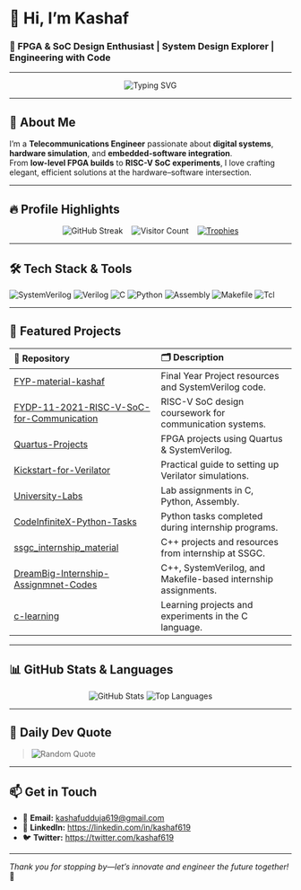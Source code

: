 <!-- ========================= Banner ========================= -->
<!-- You can add a custom SVG/banner image in `assets/banner.svg` or `assets/banner.png` -->
<!-- <p align="center">
  <img src="assets/banner.svg" alt="Kashaf Banner" width="800"/>
</p> -->

# 👋 Hi, I’m **Kashaf**

### 🚀 FPGA & SoC Design Enthusiast | System Design Explorer | Engineering with Code

---

<!-- ========================= Typing Effect ========================= -->
<p align="center">
  <img src="https://readme-typing-svg.herokuapp.com?font=Fira+Code&size=24&pause=1000&color=FF6600&width=500&lines=SystemVerilog+%7C+Verilog+%7C+C+%7C+Python+%7C+Assembly;FPGA+%7C+Quartus+%7C+Verilator;RISC-V+%7C+SoC+Design" alt="Typing SVG">
</p>

---

## 📝 About Me

I’m a **Telecommunications Engineer** passionate about **digital systems**, **hardware simulation**, and **embedded-software integration**.  
From **low-level FPGA builds** to **RISC-V SoC experiments**, I love crafting elegant, efficient solutions at the hardware–software intersection.

---

## 🔥 Profile Highlights

<p align="center">
  <!-- GitHub Streak -->
  <img src="https://streak-stats.demolab.com/?user=kashaf619&theme=dark" alt="GitHub Streak">
  &nbsp;&nbsp;
  <!-- Visitor Counter -->
  <img src="https://profile-counter.glitch.me/kashaf619/count.svg" alt="Visitor Count">
  &nbsp;&nbsp;
  <!-- GitHub Trophies -->
  <a href="https://github.com/ryo-ma/github-profile-trophy"><img src="https://github-profile-trophy.vercel.app/?username=kashaf619&theme=onedark" alt="Trophies"></a>
</p>

---

## 🛠️ Tech Stack & Tools

![SystemVerilog](https://img.shields.io/badge/SystemVerilog-FF6600?style=for-the-badge&logoColor=white)
![Verilog](https://img.shields.io/badge/Verilog-2C2D72?style=for-the-badge&logoColor=white)
![C](https://img.shields.io/badge/C-00599C?style=for-the-badge&logoColor=white)
![Python](https://img.shields.io/badge/Python-3776AB?style=for-the-badge&logoColor=white)
![Assembly](https://img.shields.io/badge/Assembly-6E4C13?style=for-the-badge&logoColor=white)
![Makefile](https://img.shields.io/badge/Makefile-427819?style=for-the-badge&logoColor=white)
![Tcl](https://img.shields.io/badge/Tcl-1E5E9E?style=for-the-badge&logoColor=white)

---

## 📂 Featured Projects

| 📁 Repository                                                                                               | 🗂️ Description                                                        |
|:-----------------------------------------------------------------------------------------------------------|:-----------------------------------------------------------------------|
| [FYP-material-kashaf](https://github.com/kashaf619/FYP-material-kashaf)                                     | Final Year Project resources and SystemVerilog code.                  |
| [FYDP-11-2021-RISC-V-SoC-for-Communication](https://github.com/kashaf619/FYDP-11-2021-RISC-V-SoC-for-Communication) | RISC-V SoC design coursework for communication systems.               |
| [Quartus-Projects](https://github.com/kashaf619/Quartus-Projects)                                           | FPGA projects using Quartus & SystemVerilog.                          |
| [Kickstart-for-Verilator](https://github.com/kashaf619/Kickstart-for-Verilator)                             | Practical guide to setting up Verilator simulations.                  |
| [University-Labs](https://github.com/kashaf619/University-Labs)                                             | Lab assignments in C, Python, Assembly.                               |
| [CodeInfiniteX-Python-Tasks](https://github.com/kashaf619/CodeInfiniteX-Python-Tasks)                       | Python tasks completed during internship programs.                    |
| [ssgc_internship_material](https://github.com/kashaf619/ssgc_internship_material)                           | C++ projects and resources from internship at SSGC.                   |
| [DreamBig-Internship-Assignmnet-Codes](https://github.com/kashaf619/DreamBig-Internship-Assignmnet-Codes)   | C++, SystemVerilog, and Makefile-based internship assignments.        |
| [c-learning](https://github.com/kashaf619/c-learning)                                                       | Learning projects and experiments in the C language.                  |

---

## 📊 GitHub Stats & Languages

<p align="center">
  <img src="https://github-readme-stats.vercel.app/api?username=kashaf619&show_icons=true&theme=tokyonight" alt="GitHub Stats"/>
  <img src="https://github-readme-stats.vercel.app/api/top-langs/?username=kashaf619&layout=compact&theme=tokyonight" alt="Top Languages"/>
</p>

---

## 💬 Daily Dev Quote

> <img src="https://readme-quotes.vercel.app/api" alt="Random Quote" />

---

## 📫 Get in Touch

- 📧 **Email:** kashafudduja619@gmail.com  
- 🔗 **LinkedIn:** https://linkedin.com/in/kashaf619  
- 🐦 **Twitter:** https://twitter.com/kashaf619

---

*Thank you for stopping by—let’s innovate and engineer the future together!* 🚀